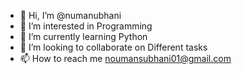 - 👋 Hi, I’m @numanubhani
- 👀 I’m interested in Programming
- 🌱 I’m currently learning Python
- 💞️ I’m looking to collaborate on Different tasks
- 📫 How to reach me noumansubhani01@gmail.com

<!---
numanubhani/numanubhani is a ✨ special ✨ repository because its `README.md` (this file) appears on your GitHub profile.
You can click the Preview link to take a look at your changes.
--->
